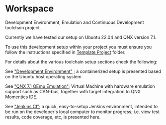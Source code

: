 # Workspace

Development Environment, Emulation and Continuous Development toolchain project.

Currently we have tested our setup on Ubuntu 22.04 and QNX version 7.1.

To use this development setup within your project you must ensure you follow the
instructions specified in [Template Project](template-project/) folder.

For details about the various toolchain setup sections check the following:

See ["Development Environment"](dev/) ; a containerized setup is presented
based on the Ubuntu host operating system.

See ["QNX 7.1 QEmu Emulation"](emulation/qnx710); Virtual Machine with hardware
emulation support such as CAN-bus, together with target integration to QNX
Momentics IDE.

See ["Jenkins CI"](ci/jenkins/); a quick, easy-to-setup Jenkins environment,
intended to be run on the developer's local computer to monitor progress; i.e.
view test results, code coverage, etc, is presented here.

